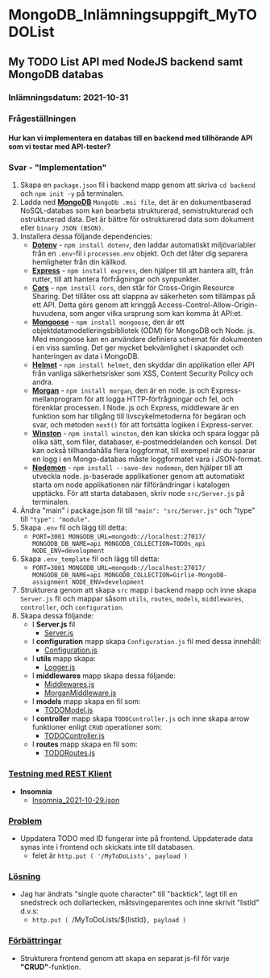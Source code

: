 # MongoDB_Inlämningsuppgift_MyTODOList
## My TODO List API med NodeJS backend samt MongoDB databas
### Inlämningsdatum: 2021-10-31


### Frågeställningen
#### Hur kan vi implementera en databas till en backend med tillhörande API som vi testar med API-tester?

### Svar - "Implementation" 

1. Skapa en `package.json` fil i backend mapp genom att skriva `cd backend` och `npm init -y` på terminalen.
2. Ladda ned <u>**MongoDB**</u> `MongoDb .msi file`, det är en dokumentbaserad NoSQL-databas som kan bearbeta strukturerad, semistrukturerad och ostrukturerad data. Det är bättre för ostrukturerad data som dokument eller `binary JSON (BSON)`.
3. Installera dessa följande dependencies:
    - <u>**Dotenv**</u> - `npm install dotenv`, den laddar automatiskt miljövariabler från en `.env`-fil i `processen.env` objekt. Och det låter dig separera hemligheter från din källkod.
    - <u>**Express**</u> - `npm install express`, den hjälper till att hantera allt, från rutter, till att hantera förfrågningar och synpunkter.
    - <u>**Cors**</u> - `npm install cors`, den står för Cross-Origin Resource Sharing. Det tillåter oss att slappna av säkerheten som tillämpas på ett API. Detta görs genom att kringgå Access-Control-Allow-Origin-huvudena, som anger vilka ursprung som kan komma åt API:et.
    - <u>**Mongoose**</u> - `npm install mongoose`, den är ett objektdatamodelleringsbibliotek (ODM) för MongoDB och Node. js. Med mongoose kan en användare definiera schemat för dokumenten i en viss samling. Det ger mycket bekvämlighet i skapandet och hanteringen av data i MongoDB.
    - <u>**Helmet**</u> - `npm install helmet`, den skyddar din applikation eller API från vanliga säkerhetsrisker som XSS, Content Security Policy och andra.
    - <u>**Morgan**</u> - `npm install morgan`, den är en node. js och Express-mellanprogram för att logga HTTP-förfrågningar och fel, och förenklar processen. I Node. js och Express, middleware är en funktion som har tillgång till livscykelmetoderna för begäran och svar, och metoden `next()` för att fortsätta logiken i Express-server.
    - <u>**Winston**</u> - `npm install winston`, den kan skicka och spara loggar på olika sätt, som filer, databaser, e-postmeddelanden och konsol. Det kan också tillhandahålla flera loggformat, till exempel när du sparar en logg i en Mongo-databas måste loggformatet vara i JSON-format.
    - <u>**Nodemon**</u> - `npm install --save-dev nodemon`, den hjälper till att utveckla node. js-baserade applikationer genom att automatiskt starta om node applikationen när filförändringar i katalogen upptäcks. För att starta databasen, skriv node `src/Server.js` på terminalen.
4. Ändra "main" i package.json fil till `"main": "src/Server.js"` och "type" till `"type": "module"`.
5. Skapa `.env` fil och lägg till detta:
   - `PORT=3001
     MONGODB_URL=mongodb://localhost:27017/
     MONGODB_DB_NAME=api
     MONGODB_COLLECTION=TODOs_api
     NODE_ENV=development
     `
6. Skapa `.env_template` fil och lägg till detta:
   - `PORT=3001
     MONGODB_URL=mongodb://localhost:27017/
     MONGODB_DB_NAME=api
     MONGODB_COLLECTION=Girlie-MongoDB-assignment
     NODE_ENV=development`
7. Strukturera genom att skapa `src` mapp i backend mapp och inne skapa `Server.js` fil och mappar såsom `utils`, `routes`, `models`, `middlewares`, `controller`, och `configuration`.
8. Skapa dessa följande:
   - I **Server.js** fil
      - [Server.js](https://github.com/girlierazon84/MongoDB_Inlamningsuppgift_MyTODOList/blob/main/backend/src/Server.js)
   - I **configuration** mapp skapa `Configuration.js` fil med dessa innehåll:
      - [Configuration.js](https://github.com/girlierazon84/MongoDB_Inlamningsuppgift_MyTODOList/blob/main/backend/src/configuration/Configuration.js)
   - I **utils** mapp skapa:
     - [Logger.js](https://github.com/girlierazon84/MongoDB_Inlamningsuppgift_MyTODOList/blob/main/backend/src/utils/Logger.js)
   - I **middlewares** mapp skapa dessa följande:
      - [Middlewares.js](https://github.com/girlierazon84/MongoDB_Inlamningsuppgift_MyTODOList/blob/main/backend/src/middlewares/Middlewares.js)
      - [MorganMiddleware.js](https://github.com/girlierazon84/MongoDB_Inlamningsuppgift_MyTODOList/blob/main/backend/src/middlewares/MorganMiddleware.js)
   - I **models** mapp skapa en fil som:
      - [TODOModel.js](https://github.com/girlierazon84/MongoDB_Inlamningsuppgift_MyTODOList/blob/main/backend/src/models/TODOModel.js)
   - I **controller** mapp skapa `TODOController.js` och inne skapa arrow funktioner enligt `CRUD` operationer som:
      - [TODOController.js](https://github.com/girlierazon84/MongoDB_Inlamningsuppgift_MyTODOList/blob/main/backend/src/controller/TODOController.js)
   - I **routes** mapp skapa en fil som:
      - [TODORoutes.js](https://github.com/girlierazon84/MongoDB_Inlamningsuppgift_MyTODOList/blob/main/backend/src/routes/TODORoutes.js)

### <u>Testning med REST Klient</u>  
- **Insomnia**
    - [Insomnia_2021-10-29.json](https://github.com/girlierazon84/MongoDB_Inlamningsuppgift_MyTODOList/blob/main/Insomnia_2021-10-29.json)

### <u>Problem</u>
- Uppdatera TODO med ID fungerar inte på frontend. Uppdaterade data synas inte i frontend och skickats inte till databasen.
  - felet är `http.put ( '/MyToDoLists', payload )`

### <u>Lösning</u>
- Jag har ändrats "single quote character" till "backtick", lagt till en snedstreck och dollartecken, måtsvingeparentes och inne skrivit "listId" d.v.s:
   - `http.put ( `/MyToDoLists/${listId}`, payload )`

### <u>Förbättringar</u>
- Strukturera frontend genom att
  skapa en separat js-fil för varje **"CRUD"**-funktion.